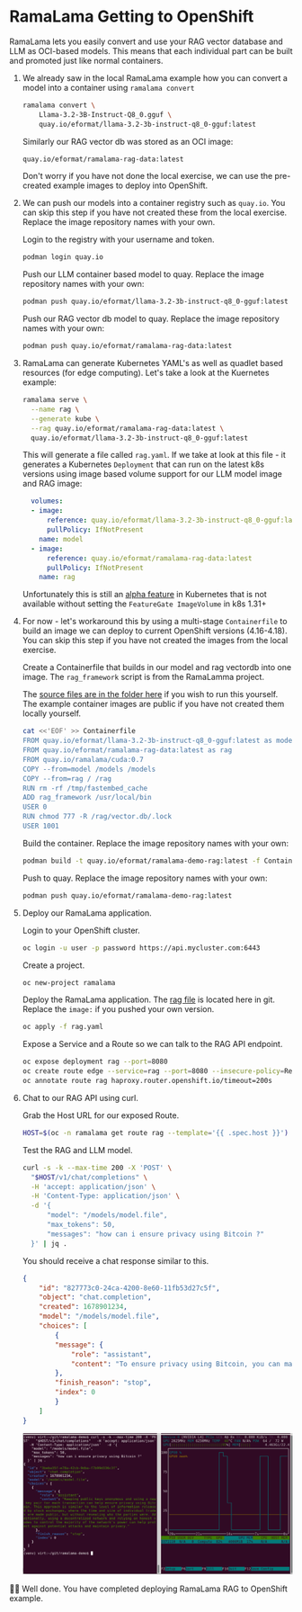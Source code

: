 # RamaLama Getting to OpenShift

RamaLama lets you easily convert and use your RAG vector database and LLM as OCI-based models. This means that each individual part can be built and promoted just like normal containers.

1. We already saw in the local RamaLama example how you can convert a model into a container using `ramalama convert`

    ```bash
    ramalama convert \
        Llama-3.2-3B-Instruct-Q8_0.gguf \
        quay.io/eformat/llama-3.2-3b-instruct-q8_0-gguf:latest
    ```

    Similarly our RAG vector db was stored as an OCI image:

    ```bash
    quay.io/eformat/ramalama-rag-data:latest
    ```

    Don't worry if you have not done the local exercise, we can use the pre-created example images to deploy into OpenShift.

1. We can push our models into a container registry such as `quay.io`. You can skip this step if you have not created these from the local exercise. Replace the image repository names with your own.

    Login to the registry with your username and token.

    ```bash
    podman login quay.io
    ```

    Push our LLM container based model to quay. Replace the image repository names with your own:

    ```bash
    podman push quay.io/eformat/llama-3.2-3b-instruct-q8_0-gguf:latest
    ```

    Push our RAG vector db model to quay. Replace the image repository names with your own:

    ```bash
    podman push quay.io/eformat/ramalama-rag-data:latest
    ```

1. RamaLama can generate Kubernetes YAML's as well as quadlet based resources (for edge computing). Let's take a look at the Kuernetes example:

    ```bash
    ramalama serve \
      --name rag \
      --generate kube \
      --rag quay.io/eformat/ramalama-rag-data:latest \
      quay.io/eformat/llama-3.2-3b-instruct-q8_0-gguf:latest
    ```

    This will generate a file called `rag.yaml`. If we take at look at this file - it generates a Kubernetes `Deployment` that can run on the latest k8s versions using image based volume support for our LLM model image and RAG image:

    ```yaml
      volumes:
      - image:
          reference: quay.io/eformat/llama-3.2-3b-instruct-q8_0-gguf:latest
          pullPolicy: IfNotPresent
        name: model
      - image:
          reference: quay.io/eformat/ramalama-rag-data:latest
          pullPolicy: IfNotPresent
        name: rag
    ```

    Unfortunately this is still an [alpha feature](https://kubernetes.io/docs/concepts/storage/volumes/#image) in Kubernetes that is not available without setting the `FeatureGate ImageVolume` in k8s 1.31+

1. For now - let's workaround this by using a multi-stage `Containerfile` to build an image we can deploy to current OpenShift versions (4.16-4.18). You can skip this step if you have not created the images from the local exercise.

    Create a Containerfile that builds in our model and rag vectordb into one image. The `rag_framework` script is from the RamaLamma project.

    The [source files are in the folder here](https://github.com/eformat/ragit-dev/tree/main/docs/3-simple-rag/ramalama-rag) if you wish to run this yourself. The example container images are public if you have not created them locally yourself.

    ```bash
    cat <<'EOF' >> Containerfile
    FROM quay.io/eformat/llama-3.2-3b-instruct-q8_0-gguf:latest as model
    FROM quay.io/eformat/ramalama-rag-data:latest as rag
    FROM quay.io/ramalama/cuda:0.7
    COPY --from=model /models /models
    COPY --from=rag / /rag
    RUN rm -rf /tmp/fastembed_cache
    ADD rag_framework /usr/local/bin
    USER 0
    RUN chmod 777 -R /rag/vector.db/.lock
    USER 1001
    ```

    Build the container. Replace the image repository names with your own:

    ```bash
    podman build -t quay.io/eformat/ramalama-demo-rag:latest -f Containerfile
    ```

    Push to quay. Replace the image repository names with your own:

    ```bash
    podman push quay.io/eformat/ramalama-demo-rag:latest
    ```

1. Deploy our RamaLama application.

    Login to your OpenShift cluster.

    ```bash
    oc login -u user -p password https://api.mycluster.com:6443
    ```

    Create a project.

    ```bash
    oc new-project ramalama
    ```

    Deploy the RamaLama application. The [rag file](https://raw.githubusercontent.com/eformat/ragit-dev/refs/heads/main/docs/3-simple-rag/ramalama-rag/rag.yaml) is located here in git. Replace the `image:` if you pushed your own version.

    ```bash
    oc apply -f rag.yaml
    ```

    Expose a Service and a Route so we can talk to the RAG API endpoint.

    ```bash
    oc expose deployment rag --port=8080
    oc create route edge --service=rag --port=8080 --insecure-policy=Redirect
    oc annotate route rag haproxy.router.openshift.io/timeout=200s
    ```

1. Chat to our RAG API using curl.

    Grab the Host URL for our exposed Route.

    ```bash
    HOST=$(oc -n ramalama get route rag --template='{{ .spec.host }}')
    ```

    Test the RAG and LLM model.

    ```bash
    curl -s -k --max-time 200 -X 'POST' \
      "$HOST/v1/chat/completions" \
      -H 'accept: application/json' \
      -H 'Content-Type: application/json' \
      -d '{
          "model": "/models/model.file",
          "max_tokens": 50,
          "messages": "how can i ensure privacy using Bitcoin ?"
      }' | jq .
    ```

    You should receive a chat response similar to this.

    ```json
    {
        "id": "827773c0-24ca-4200-8e60-11fb53d27c5f",
        "object": "chat.completion",
        "created": 1678901234,
        "model": "/models/model.file",
        "choices": [
            {
            "message": {
                "role": "assistant",
                "content": "To ensure privacy using Bitcoin, you can maintain anonymity by keeping your public keys anonymous. This can be achieved by not announcing your public keys publicly. Additionally, using a new key pair for each transaction can help prevent linking transactions to a common owner. However, it's worth noting that some linking is unavoidable with multi-input transactions, which can reveal that the inputs were owned by the same owner.\n\nIn other words, to ensure privacy in Bitcoin, you should:\n\n1. Keep your public keys private (i.e., don't announce them publicly).\n2. Use a new key pair for each transaction.\n3. Be aware that some linking is unavoidable with multi-input transactions.\n\nBy following these steps, you can help maintain your anonymity and ensure some level of privacy when using Bitcoin."
            },
            "finish_reason": "stop",
            "index": 0
            }
        ]
    }
    ```

    ![images/3-ramalama-chat.png](images/3-ramalama-chat.png)

🥳🥳 Well done. You have completed deploying RamaLama RAG to OpenShift example.
